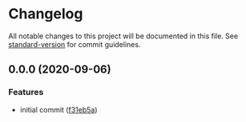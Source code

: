 # Changelog

All notable changes to this project will be documented in this file. See [standard-version](https://github.com/conventional-changelog/standard-version) for commit guidelines.

## 0.0.0 (2020-09-06)


### Features

* initial commit ([f31eb5a](https://app-gitlab-v1.fhm.de/ucp-distribution/ld-segmentation-tool/-/commit/f31eb5a01b7e770a3540d2e5199d556278acfbb4))
